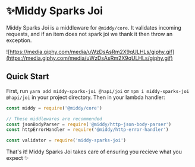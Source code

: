 # ✨Middy Sparks Joi
Middy Sparks Joi is a middleware for `@middy/core`. It validates incoming requests, and if an item does not spark joi we thank it then throw an exception.

![https://media.giphy.com/media/uWzDsAsRm2X9qULHLs/giphy.gif](https://media.giphy.com/media/uWzDsAsRm2X9qULHLs/giphy.gif)


## Quick Start
First, run `yarn add middy-sparks-joi @hapi/joi` or `npm i middy-sparks-joi @hapi/joi` in your project directory. Then in your lambda handler:

```javascript
const middy = require('@middy/core')

// These middlewares are recommended
const jsonBodyParser = require('@middy/http-json-body-parser')
const httpErrorHandler = require('@middy/http-error-handler')

const validator = require('middy-sparks-joi')


```
That's it! Middy Sparks Joi takes care of ensuring you recieve what you expect ✨

